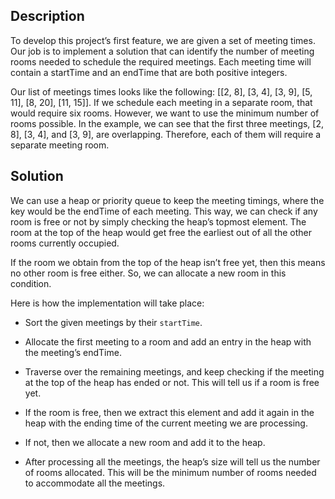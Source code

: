 ## Description

To develop this project’s first feature, we are given a set of meeting times. Our job is to implement a solution that can identify the number of meeting rooms needed to schedule the required meetings. Each meeting time will contain a startTime and an endTime that are both positive integers.

Our list of meetings times looks like the following: [[2, 8], [3, 4], [3, 9], [5, 11], [8, 20], [11, 15]]. If we schedule each meeting in a separate room, that would require six rooms. However, we want to use the minimum number of rooms possible. In the example, we can see that the first three meetings, [2, 8], [3, 4], and [3, 9], are overlapping. Therefore, each of them will require a separate meeting room.

## Solution

We can use a heap or priority queue to keep the meeting timings, where the key would be the endTime of each meeting. This way, we can check if any room is free or not by simply checking the heap’s topmost element. The room at the top of the heap would get free the earliest out of all the other rooms currently occupied.

If the room we obtain from the top of the heap isn’t free yet, then this means no other room is free either. So, we can allocate a new room in this condition.

Here is how the implementation will take place:

* Sort the given meetings by their `startTime`.

* Allocate the first meeting to a room and add an entry in the heap with the meeting’s endTime.

* Traverse over the remaining meetings, and keep checking if the meeting at the top of the heap has ended or not. This will tell us if a room is free yet.

* If the room is free, then we extract this element and add it again in the heap with the ending time of the current meeting we are processing.

* If not, then we allocate a new room and add it to the heap.

* After processing all the meetings, the heap’s size will tell us the number of rooms allocated. This will be the minimum number of rooms needed to accommodate all the meetings.





